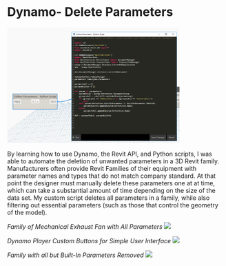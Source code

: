 # Dynamo- Delete Parameters

<img src="images/Family_Doc_Delete_Parameter (Save Geometry) - Collect Parameter Python.PNG" width="400" >

By learning how to use Dynamo, the Revit API, and Python scripts, I was able to automate the deletion of unwanted parameters in a 3D Revit family. Manufacturers often provide Revit Families of their equipment with parameter names and types that do not match company standard. At that point the designer must manually delete these parameters one at at time, which can take a substantial amount of time depending on the size of the data set. My custom script deletes all parameters in a family, while also filtering out essential parameters (such as those that control the geometry of the model).

*Family of Mechanical Exhaust Fan with All Parameters*
<img src="images/family-all-parameters" width="400" >
<br>

*Dynamo Player Custom Buttons for Simple User Interface*
<img src="images/dynamo-player" width="400" >

*Family with all but Built-In Parameters Removed*
<img src="images/family-parameters-deleted" width="400" >

